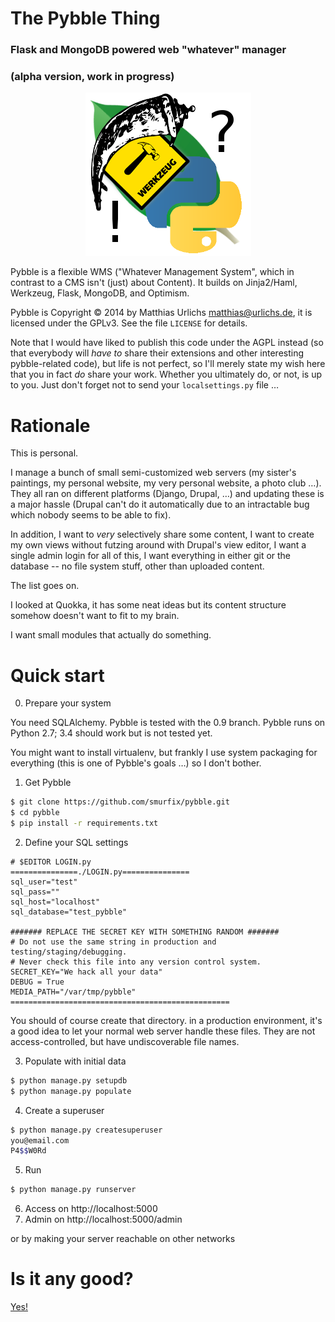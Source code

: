 The Pybble Thing
===============================================

### Flask and MongoDB powered web "whatever" manager
### (alpha version, work in progress)

<p align="center">
<img src="docs/logo_256.png" alt="Pybble WMS" />
</p>


Pybble is a flexible WMS ("Whatever Management System", which in contrast
to a CMS isn't (just) about Content). It builds on 
Jinja2/Haml, Werkzeug, Flask, MongoDB, and Optimism.

Pybble is Copyright © 2014 by Matthias Urlichs <matthias@urlichs.de>,
it is licensed under the GPLv3. See the file `LICENSE` for details.

Note that I would have liked to publish this code under the AGPL instead
(so that everybody will _have to_ share their extensions and other
interesting pybble-related code), but life is not perfect, so I'll merely
state my wish here that you in fact _do_ share your work. Whether you
ultimately do, or not, is up to you. Just don't forget not to send your
``localsettings.py`` file …


Rationale
==========

This is personal.

I manage a bunch of small semi-customized web servers (my sister's
paintings, my personal website, my very personal website, a photo club …).
They all ran on different platforms (Django, Drupal, …) and updating these
is a major hassle (Drupal can't do it automatically due to an intractable
bug which nobody seems to be able to fix).

In addition, I want to *very* selectively share some content, I want to
create my own views without futzing around with Drupal's view editor, I
want a single admin login for all of this, I want everything in either git
or the database -- no file system stuff, other than uploaded content.

The list goes on.

I looked at Quokka, it has some neat ideas but its content structure
somehow doesn't want to fit to my brain.

I want small modules that actually do something.


Quick start
============

0. Prepare your system

You need SQLAlchemy. Pybble is tested with the 0.9 branch.
Pybble runs on Python 2.7; 3.4 should work but is not tested yet.

You might want to install virtualenv, but frankly I use system packaging
for everything (this is one of Pybble's goals …) so I don't bother.

1. Get Pybble

```bash
$ git clone https://github.com/smurfix/pybble.git
$ cd pybble
$ pip install -r requirements.txt
```

2. Define your SQL settings

```
# $EDITOR LOGIN.py
===============./LOGIN.py===============
sql_user="test"
sql_pass=""
sql_host="localhost"
sql_database="test_pybble"

####### REPLACE THE SECRET KEY WITH SOMETHING RANDOM #######
# Do not use the same string in production and testing/staging/debugging.
# Never check this file into any version control system.
SECRET_KEY="We hack all your data"
DEBUG = True
MEDIA_PATH="/var/tmp/pybble"
=================================================
```

You should of course create that directory. in a production environment,
it's a good idea to let your normal web server handle these files.
They are not access-controlled, but have undiscoverable file names.

3. Populate with initial data

```bash
$ python manage.py setupdb
$ python manage.py populate 

```

4. Create a superuser

```bash
$ python manage.py createsuperuser
you@email.com
P4$$W0Rd
```

5. Run

```bash
$ python manage.py runserver
```
6. Access on http://localhost:5000 
7. Admin on http://localhost:5000/admin

or by making your server reachable on other networks

Is it any good?
==============

[Yes!](https://news.ycombinator.com/item?id=3067434)


